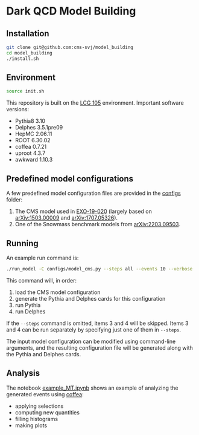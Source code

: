 # Dark QCD Model Building

## Installation

```bash
git clone git@github.com:cms-svj/model_building
cd model_building
./install.sh
```

## Environment

```bash
source init.sh
```

This repository is built on the [LCG 105](https://lcginfo.cern.ch/release_packages/105/x86_64-el9-gcc12-opt/) environment.
Important software versions:
* Pythia8 3.10
* Delphes 3.5.1pre09
* HepMC 2.06.11
* ROOT 6.30.02
* coffea 0.7.21
* uproot 4.3.7
* awkward 1.10.3

## Predefined model configurations

A few predefined model configuration files are provided in the [configs](./configs) folder:
1. The CMS model used in [EXO-19-020](https://arxiv.org/abs/2112.11125) (largely based on [arXiv:1503.00009](https://www.arxiv.org/abs/1503.00009) and [arXiv:1707.05326](https://arxiv.org/abs/1707.05326)).
2. One of the Snowmass benchmark models from [arXiv:2203.09503](https://arxiv.org/abs/2203.09503).

## Running

An example run command is:
```bash
./run_model -C configs/model_cms.py --steps all --events 10 --verbose
```

This command will, in order:
1. load the CMS model configuration
2. generate the Pythia and Delphes cards for this configuration
3. run Pythia
4. run Delphes

If the `--steps` command is omitted, items 3 and 4 will be skipped.
Items 3 and 4 can be run separately by specifying just one of them in `--steps`.

The input model configuration can be modified using command-line arguments, and the resulting configuration file will be generated along with the Pythia and Delphes cards.

## Analysis

The notebook [example_MT.ipynb](./example_MT.ipynb) shows an example of analyzing the generated events using [coffea](https://github.com/CoffeaTeam/coffea/):
* applying selections
* computing new quantities
* filling histograms
* making plots


